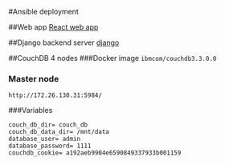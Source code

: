 #Ansible deployment

##Web app
[React web app](http://172.26.130.31)

##Django backend server
[django](http://172.26.130.31:8001)

##CouchDB
4 nodes
###Docker image
`ibmcom/couchdb3.3.0.0`

### Master node 
`http://172.26.130.31:5984/`

###Variables
```
couch_db_dir= couch_db
couch_db_data_dir= /mnt/data
database_user= admin
database_password= 1111
couchdb_cookie= a192aeb9904e6590849337933b001159
```

